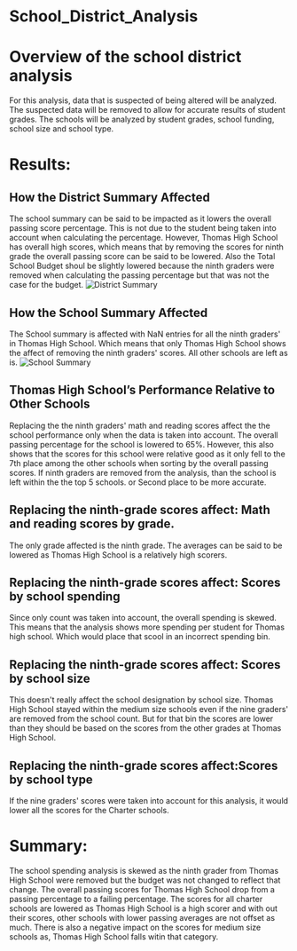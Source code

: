 # School_District_Analysis

# Overview of the school district analysis
For this analysis, data that is suspected of being altered will be analyzed. The suspected data will be removed to allow for accurate results of student grades. The schools will be analyzed by student grades, school funding, school size and school type.  

# Results:

## How the District Summary Affected
The school summary can be said to be impacted as it lowers the overall passing score percentage. This is not due to the student being taken into account when calculating the percentage. However, Thomas High School has overall high scores, which means that by removing the scores for ninth grade the overall passing score can be said to be lowered. Also the Total School Budget shoul be slightly lowered because the ninth graders were removed when calculating the passing percentage but that was not the case for the budget. 
![District Summary](https://user-images.githubusercontent.com/104809098/173965471-d9d888fc-3488-4e65-a376-bedacb2a0100.png)


## How the School Summary Affected
The School summary is affected with NaN entries for all the ninth graders' in Thomas High School. Which means that only Thomas High School shows the affect of removing the ninth graders' scores. All other schools are left as is. 
![School Summary](https://user-images.githubusercontent.com/104809098/173965475-f4b3e120-e9d9-460e-8129-9c89db390194.png)


## Thomas High School’s Performance Relative to Other Schools
Replacing the the ninth graders' math and reading scores affect the the school performance only when the data is taken into account. The overall passing percentage for the school is lowered to 65%. However, this also shows that the scores for this school were relative good as it only fell to the 7th place among the other schools when sorting by the overall passing scores. If ninth graders are removed from the analysis, than the school is left within the the top 5 schools. or Second place to be more accurate.    

## Replacing the ninth-grade scores affect: Math and reading scores by grade.
The only grade affected is the ninth grade. The averages can be said to be lowered as Thomas High School is a relatively high scorers.  

## Replacing the ninth-grade scores affect: Scores by school spending
Since only count was taken into account, the overall spending is skewed. This means that the analysis shows more spending per student for Thomas high school. Which would place that scool in an incorrect spending bin. 

## Replacing the ninth-grade scores affect: Scores by school size
This doesn't really affect the school designation by school size. Thomas High School stayed within the medium size schools even if the nine graders' are removed from the school count. But for that bin the scores are lower than they should be based on the scores from the other grades at Thomas High School.

## Replacing the ninth-grade scores affect:Scores by school type
If the nine graders' scores were taken into account for this analysis, it would lower all the scores for the Charter schools. 

# Summary:
The school spending analysis is skewed as the ninth grader from Thomas High School were removed but the budget was not changed to reflect that change. The overall passing scores for Thomas High School drop from a passing percentage to a failing percentage. The scores for all charter schools are lowered as Thomas High School is a high scorer and with out their scores, other schools with lower passing averages are not offset as much. There is also a negative impact on the scores for medium size schools as, Thomas High School falls witin that category.  
